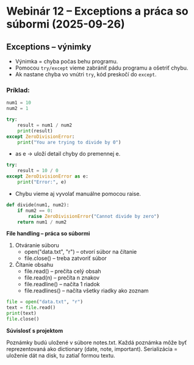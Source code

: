 # Webinár 12 – Exceptions a práca so súbormi (2025-09-26)

## Exceptions – výnimky
- Výnimka = chyba počas behu programu.
- Pomocou `try/except` vieme zabrániť pádu programu a ošetriť chybu.
- Ak nastane chyba vo vnútri `try`, kód preskočí do `except`.

### Príklad:
```python
num1 = 10
num2 = 1

try:
    result = num1 / num2
    print(result)
except ZeroDivisionError:
    print("You are trying to divide by 0")
```
- as e → uloží detail chyby do premennej e.
```python
try:
    result = 10 / 0
except ZeroDivisionError as e:
    print("Error:", e)
```
- Chybu vieme aj vyvolať manuálne pomocou raise.
```python
def divide(num1, num2):
    if num2 == 0:
        raise ZeroDivisionError("Cannot divide by zero")
    return num1 / num2
```
**File handling – práca so súbormi**

1. Otváranie súboru
    - open("data.txt", "r") – otvorí súbor na čítanie
    - file.close() – treba zatvoriť súbor
2. Čítanie obsahu
    - file.read() – prečíta celý obsah
    - file.read(n) – prečíta n znakov
    - file.readline() – načíta 1 riadok
    - file.readlines() – načíta všetky riadky ako zoznam
```python
file = open("data.txt", "r")
text = file.read()
print(text)
file.close()
```
**Súvislosť s projektom**

Poznámky budú uložené v súbore notes.txt.
Každá poznámka môže byť reprezentovaná ako dictionary (date, note, important).
Serializácia = uloženie dát na disk, tu zatiaľ formou textu.

